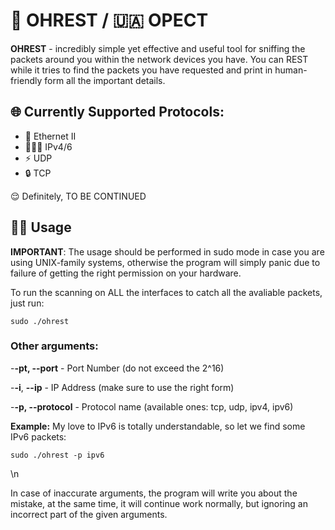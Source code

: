 # 🏴󠁧󠁢󠁥󠁮󠁧󠁿 OHREST / 🇺🇦 ОРЕСТ

**OHREST** - incredibly simple yet effective and useful tool for sniffing the packets around you within the network devices you have. 
You can REST while it tries to find the packets you have requested and print in human-friendly form all the important details.

## 🌐 Currently Supported Protocols:
- 🔌 Ethernet II
- 🧑🏻‍💻 IPv4/6
- ⚡ UDP
- 🔒 TCP

😌 Definitely, TO BE CONTINUED

## 🐱‍💻 Usage

**IMPORTANT**: The usage should be performed in sudo mode in case you are using UNIX-family systems, otherwise the program will
simply panic due to failure of getting the right permission on your hardware.

To run the scanning on ALL the interfaces to catch all the avaliable packets, just run:

```sudo ./ohrest```

### Other arguments:

-**-pt, --port** - Port Number (do not exceed the 2^16)

-**-i**, **--ip** - IP Address (make sure to use the right form)

-**-p, --protocol** - Protocol name (available ones: tcp, udp, ipv4, ipv6)

**Example:** My love to IPv6 is totally understandable, so let we find some IPv6 packets:

```sudo ./ohrest -p ipv6``` 

\n

In case of inaccurate arguments, the program will write you about the mistake, at the same time, it will continue work normally,
but ignoring an incorrect part of the given arguments.

